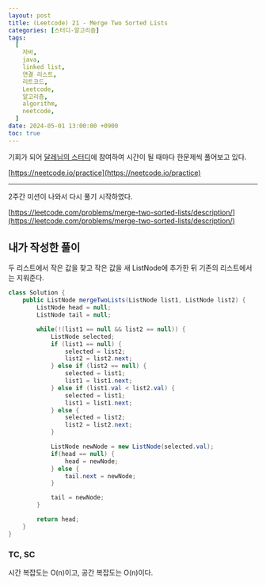 ```yaml
---
layout: post
title: (Leetcode) 21 - Merge Two Sorted Lists
categories: [스터디-알고리즘]
tags:
  [
    자바,
    java,
    linked list,
    연결 리스트,
    리트코드,
    Leetcode,
    알고리즘,
    algorithm,
    neetcode,
  ]
date: 2024-05-01 13:00:00 +0900
toc: true
---
```


기회가 되어 [달레님의 스터디](https://github.com/DaleStudy/leetcode-study)에 참여하여 시간이 될 때마다 한문제씩 풀어보고 있다.

[https://neetcode.io/practice](https://neetcode.io/practice)

---

2주간 미션이 나와서 다시 풀기 시작하였다.

[https://leetcode.com/problems/merge-two-sorted-lists/description/](https://leetcode.com/problems/merge-two-sorted-lists/description/)

## 내가 작성한 풀이

두 리스트에서 작은 값을 찾고 작은 값을 새 ListNode에 추가한 뒤 기존의 리스트에서는 지워준다.

```java
class Solution {
    public ListNode mergeTwoLists(ListNode list1, ListNode list2) {
        ListNode head = null;
        ListNode tail = null;

        while(!(list1 == null && list2 == null)) {
            ListNode selected;
            if (list1 == null) {
                selected = list2;
                list2 = list2.next;
            } else if (list2 == null) {
                selected = list1;
                list1 = list1.next;
            } else if (list1.val < list2.val) {
                selected = list1;
                list1 = list1.next;
            } else {
                selected = list2;
                list2 = list2.next;
            }

            ListNode newNode = new ListNode(selected.val);
            if(head == null) {
                head = newNode;
            } else {
                tail.next = newNode;
            }

            tail = newNode;
        }

        return head;
    }
}
```

### TC, SC

시간 복잡도는 O(n)이고, 공간 복잡도는 O(n)이다.
